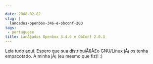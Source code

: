 ```yaml
---

date: 2008-02-02
slug: |
  lancados-openbox-346-e-obconf-203
tags:
 - portuguese
title: LanÃ§ados Openbox 3.4.6 e ObConf 2.0.3
---
```


Leia tudo [aqui](http://icculus.org/openbox/index.php/Openbox:News).
Espero que sua distribuiÃ§Ã£o GNU/Linux jÃ¡ os tenha empacotado. A minha
jÃ¡ (eu mesmo que fiz)! :)
